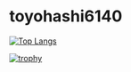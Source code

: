 # toyohashi6140

[![Top Langs](https://github-readme-stats.vercel.app/api/top-langs/?username=toyohashi6140
)](https://github.com/anuraghazra/github-readme-stats)


[![trophy](https://github-profile-trophy.vercel.app/?username=toyohashi6140)](https://github.com/ryo-ma/github-profile-trophy)
